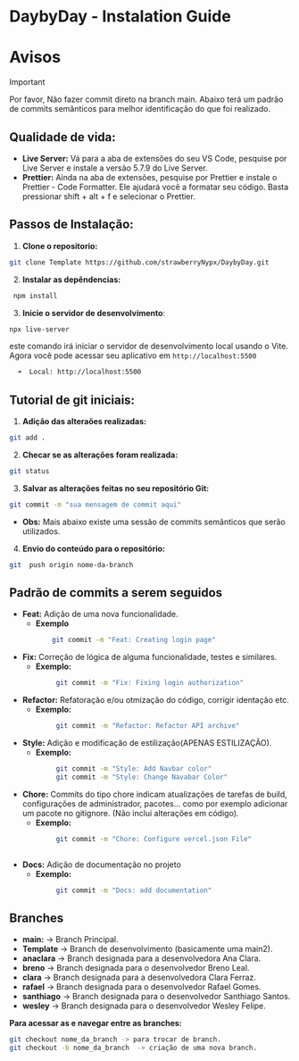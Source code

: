 # DaybyDay - Instalation Guide
# Avisos

> [!IMPORTANT]  
> Por favor, Não fazer commit direto na branch main.
> Abaixo terá um padrão de commits semânticos para melhor identificação do que foi realizado.

## Qualidade de vida:
* **Live Server:** Vá para a aba de extensões do seu VS Code, pesquise por Live Server e instale a versão 5.7.9 do Live Server.
* **Prettier:** Ainda na aba de extensões, pesquise por Prettier e instale o Prettier - Code Formatter. Ele ajudará você a formatar seu código. Basta pressionar shift + alt + f e selecionar o Prettier.

## Passos de Instalação: 

1. **Clone o repositorio:**
```bash 
git clone Template https://github.com/strawberryNypx/DaybyDay.git 
```
2. **Instalar as depêndencias:**
```bash
 npm install   
```
3. **Inicie o servidor de desenvolvimento**:
```bash
npx live-server
```
este comando irá iniciar o servidor de desenvolvimento local usando o Vite. Agora você pode acessar seu aplicativo em  `http://localhost:5500`
```bash
  ➜  Local: http://localhost:5500
```
## Tutorial de git iniciais:
1. **Adição das alteraões realizadas:**
  ```bash
  git add .
  ```
2. **Checar se as alterações foram realizada:**
  ```bash
  git status
  ```
3. **Salvar as alterações feitas no seu repositório Git:**
  ```bash
  git commit -m "sua mensagem de commit aqui"
  ```
 * **Obs:** Mais abaixo existe uma sessão de commits semânticos que serão utilizados.
4. **Envio do conteúdo para o repositório:**
  ```bash
  git  push origin nome-da-branch
  ```
## Padrão de commits a serem seguidos

- **Feat:** Adição de uma nova funcionalidade.
    - **Exemplo**
        ```bash
            git commit -m "Feat: Creating login page"
        ```
- **Fix:** Correção de lógica de alguma funcionalidade, testes e similares.
    - **Exemplo:**   
       ```bash
            git commit -m "Fix: Fixing login authorization"
        ```      
- **Refactor:** Refatoração e/ou otmização do código, corrigir identação etc.
    - **Exemplo:**   
       ```bash
            git commit -m "Refactor: Refactor API archive"
        ```      
- **Style:** Adição e modificação de estilização(APENAS ESTILIZAÇÃO).
    - **Exemplo:**   
       ```bash
            git commit -m "Style: Add Navbar color"
            git commit -m "Style: Change Navabar Color"
        ```    
- **Chore:** Commits do tipo chore indicam atualizações de tarefas de build, configurações de administrador, pacotes... como por exemplo adicionar um pacote no gitignore. (Não inclui alterações em código).
    - **Exemplo:**   
       ```bash
            git commit -m "Chore: Configure vercel.json File"
            
        ```    
- **Docs:** Adição de documentação no projeto
    - **Exemplo:**   
       ```bash
            git commit -m "Docs: add documentation"            
        ``` 

## Branches 
- **main:** -> Branch Principal.
- **Template** -> Branch de desenvolvimento (basicamente uma main2).
- **anaclara** -> Branch designada para a desenvolvedora Ana Clara.
- **breno** -> Branch designada para o desenvolvedor Breno Leal.
- **clara** -> Branch designada para a desenvolvedora Clara Ferraz.
- **rafael** -> Branch designada para o desenvolvedor Rafael Gomes.
- **santhiago** -> Branch designada para o desenvolvedor Santhiago Santos.
- **wesley** -> Branch designada para o desenvolvedor Wesley Felipe.


**Para acessar as e navegar entre as branches:**
```bash
git checkout nome_da_branch -> para trocar de branch.
git checkout -b nome_da_branch  -> criação de uma nova branch.
```
